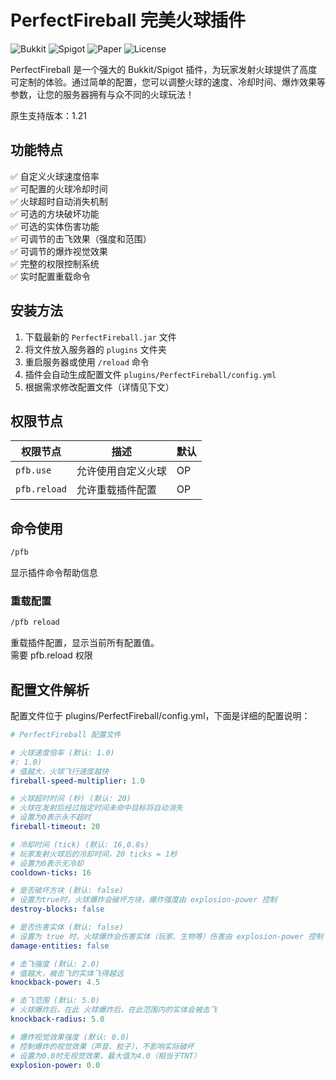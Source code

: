 # PerfectFireball 完美火球插件

![Bukkit](https://img.shields.io/badge/Bukkit-1.13%2B-blue)
![Spigot](https://img.shields.io/badge/Spigot-1.13%2B-orange)
![Paper](https://img.shields.io/badge/Paper-1.13%2B-yellow)
![License](https://img.shields.io/badge/License-MIT-green)

PerfectFireball 是一个强大的 Bukkit/Spigot 插件，为玩家发射火球提供了高度可定制的体验。通过简单的配置，您可以调整火球的速度、冷却时间、爆炸效果等参数，让您的服务器拥有与众不同的火球玩法！

原生支持版本：1.21

## 功能特点

✅ 自定义火球速度倍率  
✅ 可配置的火球冷却时间  
✅ 火球超时自动消失机制  
✅ 可选的方块破坏功能  
✅ 可选的实体伤害功能  
✅ 可调节的击飞效果（强度和范围）  
✅ 可调节的爆炸视觉效果  
✅ 完整的权限控制系统  
✅ 实时配置重载命令

## 安装方法

1. 下载最新的 `PerfectFireball.jar` 文件
2. 将文件放入服务器的 `plugins` 文件夹
3. 重启服务器或使用 `/reload` 命令
4. 插件会自动生成配置文件 `plugins/PerfectFireball/config.yml`
5. 根据需求修改配置文件（详情见下文）

## 权限节点

| 权限节点 | 描述 | 默认 |
|----------|------|------|
| `pfb.use` | 允许使用自定义火球 | OP |
| `pfb.reload` | 允许重载插件配置 | OP |

## 命令使用

```bash
/pfb
```
显示插件命令帮助信息

### 重载配置
```bash
/pfb reload
```
重载插件配置，显示当前所有配置值。<br>
需要 pfb.reload 权限
## 配置文件解析
配置文件位于 plugins/PerfectFireball/config.yml，下面是详细的配置说明：

```yaml
# PerfectFireball 配置文件

# 火球速度倍率 (默认: 1.0)
#: 1.0)
# 值越大，火球飞行速度越快
fireball-speed-multiplier: 1.0

# 火球超时时间 (秒) (默认: 20)
# 火球在发射后经过指定时间未命中目标将自动消失
# 设置为0表示永不超时
fireball-timeout: 20

# 冷却时间 (tick) (默认: 16,0.8s)
# 玩家发射火球后的冷却时间，20 ticks = 1秒
# 设置为0表示无冷却
cooldown-ticks: 16

# 是否破坏方块 (默认: false)
# 设置为true时，火球爆炸会破坏方块，爆炸强度由 explosion-power 控制
destroy-blocks: false

# 是否伤害实体 (默认: false)
# 设置为 true 时，火球爆炸会伤害实体（玩家、生物等）伤害由 explosion-power 控制
damage-entities: false

# 击飞强度 (默认: 2.0)
# 值越大，被击飞的实体飞得越远
knockback-power: 4.5

# 击飞范围 (默认: 5.0)
# 火球爆炸后，在此 火球爆炸后，在此范围内的实体会被击飞
knockback-radius: 5.0

# 爆炸视觉效果强度 (默认: 0.0)
# 控制爆炸的视觉效果（声音、粒子），不影响实际破坏
# 设置为0.0时无视觉效果，最大值为4.0（相当于TNT）
explosion-power: 0.0
```


